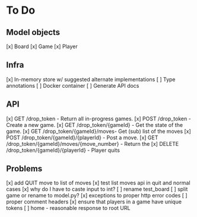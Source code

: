 # To Do

## Model objects
  [x] Board
  [x] Game
  [x] Player

## Infra
  [x] In-memory store w/ suggested alternate implementations
  [ ] Type annotations
  [ ] Docker container
  [ ] Generate API docs

## API
  [x] GET /drop_token - Return all in-progress games.
  [x] POST /drop_token - Create a new game.
  [x] GET /drop_token/{gameId} - Get the state of the game.
  [x] GET /drop_token/{gameId}/moves- Get (sub) list of the moves
  [x] POST /drop_token/{gameId}/{playerId} - Post a move.
  [x] GET /drop_token/{gameId}/moves/{move_number} - Return the
  [x] DELETE /drop_token/{gameId}/{playerId} - Player quits

## Problems
  [x] add QUIT move to list of moves
  [x] test list moves api in quit and normal cases
  [x] why do I have to caste input to int?
  [ ] rename test_board
  [ ] split game or rename to model.py?
  [x] exceptions to proper http error codes
  [ ] proper comment headers
  [x] ensure that players in a game have unique tokens
  [ ] home - reasonable response to root URL
